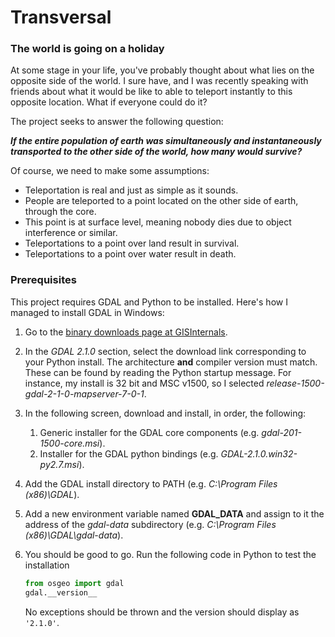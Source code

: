# Transversal
### The world is going on a holiday

At some stage in your life, you've probably thought about what lies on the opposite side of the world. I sure have, and I was recently speaking with friends about what it would be like to able to teleport instantly to this opposite location. What if everyone could do it? 

The project seeks to answer the following question:

***If the entire population of earth was simultaneously and instantaneously transported to the other side of the world, how many would survive?***

Of course, we need to make some assumptions:
- Teleportation is real and just as simple as it sounds.
- People are teleported to a point located on the other side of earth, through the core.
- This point is at surface level, meaning nobody dies due to object interference or similar.
- Teleportations to a point over land result in survival.
- Teleportations to a point over water result in death.

### Prerequisites

This project requires GDAL and Python to be installed. Here's how I managed to install GDAL in Windows:
1. Go to the [binary downloads page at GISInternals](http://www.gisinternals.com/release.php).
2. In the *GDAL 2.1.0* section, select the download link corresponding to your Python install. The architecture **and** compiler version must match. These can be found by reading the Python startup message. For instance, my install is 32 bit and MSC v1500, so I selected *release-1500-gdal-2-1-0-mapserver-7-0-1*.
3. In the following screen, download and install, in order, the following:
    1. Generic installer for the GDAL core components (e.g. *gdal-201-1500-core.msi*).
    2. Installer for the GDAL python bindings (e.g. *GDAL-2.1.0.win32-py2.7.msi*).
4. Add the GDAL install directory to PATH (e.g. *C:\Program Files (x86)\GDAL*).
5. Add a new environment variable named **GDAL_DATA** and assign to it the address of the *gdal-data* subdirectory (e.g. *C:\Program Files (x86)\GDAL\gdal-data*).
6. You should be good to go. Run the following code in Python to test the installation

    ```python
    from osgeo import gdal
    gdal.__version__
    ```

    No exceptions should be thrown and the version should display as `'2.1.0'`.